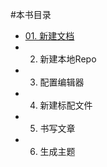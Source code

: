 #本书目录
- [01. 新建文档](HTMUAKTG/01.新建文档.md)
- 02. 新建本地Repo
- 03. 配置编辑器
- 04. 新建标配文件
- 05. 书写文章
- 06. 生成主题